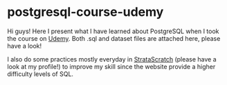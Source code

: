 # postgresql-course-udemy
Hi guys! Here I present what I have learned about PostgreSQL when I took the course on [Udemy](https://www.udemy.com/course/master-sql-for-data-science/). Both .sql and dataset files are attached here, please have a look!

I also do some practices mostly everyday in [StrataScratch](https://platform.stratascratch.com/user/bob123) (please have a look at my profile!) to improve my skill since the website provide a higher difficulty levels of SQL. 
